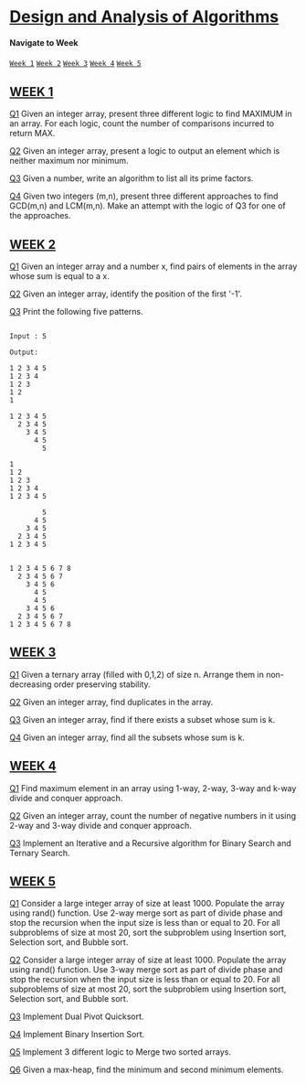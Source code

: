 # [Design and Analysis of Algorithms](https://github.com/HarishShan23/daa_codes)

#### Navigate to Week 

<a href="#w1"> `Week 1`</a>	
<a href="#w2"> `Week 2`</a>
<a href="#w3"> `Week 3`</a>	
<a href="#w4"> `Week 4`</a>
<a href="#w5"> `Week 5`</a>	


## [WEEK 1](https://github.com/HarishShan23/daa_codes/tree/main/Week%201)<span id="w1"></span>

[Q1](https://github.com/HarishShan23/daa_codes/blob/main/Week%201/find_max.cpp) Given an integer array, present three different logic to find MAXIMUM in an array. For each logic, count the number of comparisons incurred to return MAX. 

[Q2](https://github.com/HarishShan23/daa_codes/blob/main/Week%201/neither_min_nor_max.cpp) Given an integer array, present a logic to output an element which is neither maximum nor minimum. 

[Q3](https://github.com/HarishShan23/daa_codes/blob/main/Week%201/prime_factors.cpp) Given a number, write an algorithm to list all its prime factors.

[Q4](https://github.com/HarishShan23/daa_codes/blob/main/Week%201/gcd_lcm.cpp) Given two integers (m,n), present three different approaches to find GCD(m,n) and LCM(m,n). Make an attempt with the logic of Q3 for one of the approaches.

## [WEEK 2](https://github.com/HarishShan23/daa_codes/tree/main/Week%202)<span id="w2"></span>

[Q1](https://github.com/HarishShan23/daa_codes/blob/main/Week%202/find_pairs.cpp) Given an integer array and a number x, find pairs of elements in the array whose sum is equal to a x.

[Q2](https://github.com/HarishShan23/daa_codes/blob/main/Week%202/find_num.cpp) Given an integer array, identify the position of the first '-1'. 

[Q3](https://github.com/HarishShan23/daa_codes/blob/main/Week%202/print_pattern.cpp) Print the following five patterns. 

```text

Input : 5

Output:  

1 2 3 4 5
1 2 3 4
1 2 3
1 2
1

1 2 3 4 5
  2 3 4 5
    3 4 5
      4 5
        5

1
1 2
1 2 3
1 2 3 4
1 2 3 4 5

        5
      4 5
    3 4 5
  2 3 4 5
1 2 3 4 5


1 2 3 4 5 6 7 8
  2 3 4 5 6 7
    3 4 5 6
      4 5
      4 5
    3 4 5 6
  2 3 4 5 6 7
1 2 3 4 5 6 7 8
```

## [WEEK 3](https://github.com/HarishShan23/daa_codes/tree/main/Week%203)<span id="w3"></span>

[Q1](https://github.com/HarishShan23/daa_codes/blob/main/Week%203/stable_sort.cpp) Given a ternary array (filled with 0,1,2) of size n. Arrange them in non-decreasing order preserving stability.

[Q2](https://github.com/HarishShan23/daa_codes/blob/main/Week%203/find_duplicates.cpp) Given an integer array, find duplicates in the array.

[Q3](https://github.com/HarishShan23/daa_codes/blob/main/Week%203/subset_sum.cpp) Given an integer array, find if there exists a subset whose sum is k.

[Q4](https://github.com/HarishShan23/daa_codes/blob/main/Week%203/find_subsets_sum_k.cpp) Given an integer array, find all the subsets whose sum is k. 

## [WEEK 4](https://github.com/HarishShan23/daa_codes/tree/main/Week%204)<span id="w4"></span>

[Q1](https://github.com/HarishShan23/daa_codes/blob/main/Week%204/find_max.cpp) Find maximum element in an array using 1-way, 2-way, 3-way and k-way divide and conquer approach. 

[Q2](https://github.com/HarishShan23/daa_codes/blob/main/Week%204/count_negatives.cpp) Given an integer array, count the number of negative numbers in it using 2-way and 3-way divide and conquer approach.

[Q3](https://github.com/HarishShan23/daa_codes/blob/main/Week%204/binarySearch_ternarySearch.cpp) Implement an Iterative and a Recursive algorithm for Binary Search and Ternary Search.

## [WEEK 5](https://github.com/HarishShan23/daa_codes/tree/main/Week%205)<span id="w5"></span>

[Q1](https://github.com/HarishShan23/daa_codes/blob/main/Week%205/hybrid_merge_sort.cpp) Consider a large integer array of size at least 1000. Populate the array using rand() function. Use 2-way merge sort as part of divide phase and stop the recursion when the input size is less than or equal to 20. For all subproblems of size at most 20, sort the subproblem using Insertion sort, Selection sort, and Bubble sort.

[Q2](https://github.com/HarishShan23/daa_codes/blob/main/Week%205/hybrid_merge_sort_3way.cpp) Consider a large integer array of size at least 1000. Populate the array using rand() function. Use 3-way merge sort as part of divide phase and stop the recursion when the input size is less than or equal to 20. For all subproblems of size at most 20, sort the subproblem using Insertion sort, Selection sort, and Bubble sort.

[Q3](https://github.com/HarishShan23/daa_codes/blob/main/Week%205/dual_pivot_quicksort.cpp) Implement Dual Pivot Quicksort. 

[Q4](https://github.com/HarishShan23/daa_codes/blob/main/Week%205/binary_insertion_sort.cpp) Implement Binary Insertion Sort. 

[Q5](https://github.com/HarishShan23/daa_codes/blob/main/Week%205/merge_array.cpp) Implement 3 different logic to Merge two sorted arrays.

[Q6](https://github.com/HarishShan23/daa_codes/blob/main/Week%205/maxheap_findmin.cpp) Given a max-heap, find the minimum and second minimum elements.